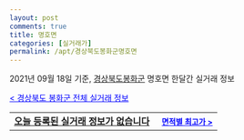 ```yaml
---
layout: post
comments: true
title: 명호면
categories: [실거래가]
permalink: /apt/경상북도봉화군명호면
---
```


2021년 09월 18일 기준, <a href="/apt/경상북도봉화군">경상북도봉화군</a> 명호면 한달간 실거래 정보

<a style="color: blue;" href="/apt/경상북도봉화군">< 경상북도 봉화군 전체 실거래 정보</a>
<!---- start ---->
<table>
  <tr>
    <td colspan="4" style="font-weight: bold;"><a href="/apt/경상북도봉화군명호면{name_without_space}">오늘 등록된 실거래 정보가 없습니다</a> &nbsp;&nbsp;&nbsp; <a style="color: blue; font-size: smaller;" href="/apt/경상북도봉화군명호면{name_without_space}">면적별 최고가 ></a></td>
  </tr>
    
</table>
<!---- end ---->
    